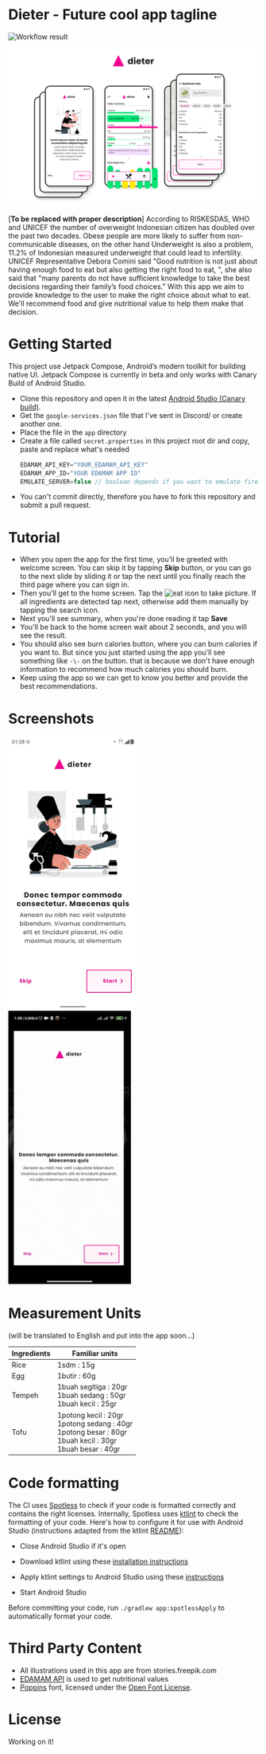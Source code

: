Dieter - Future cool app tagline
================================
![Workflow result](https://github.com/chathil/Dieter/workflows/Build/badge.svg)

![Mockup](screenshots/banner.png)

[**To be replaced with proper description**] According to RISKESDAS, WHO and UNICEF the number of overweight Indonesian citizen has doubled over the past two decades. Obese people are more likely to suffer from non-communicable diseases, on the other hand Underweight is also a problem, 11.2% of Indonesian measured underweight that could lead to infertility. UNICEF Representative Debora Comini said "Good nutrition is not just about having enough food to eat but also getting the right food to eat, ", she also said that "many parents do not have sufficient knowledge to take the best decisions regarding their family’s food choices." With this app we aim to provide knowledge to the user  to make the right choice about what to eat. We'll recommend food and give nutritional value to help them make that decision.

# Getting Started
This project use Jetpack Compose, Android’s modern toolkit for building native UI. Jetpack Compose is currently in beta and only works with Canary Build of Android Studio.
- Clone this repository and open it in the latest [Android Studio (Canary build)](https://developer.android.com/studio/preview).
- Get the `google-services.json` file that I've sent in Discord/ or create another one.
- Place the file in the `app` directory
- Create a file called `secret.properties` in this project root dir and copy, paste and replace what's needed
    ```groovy
    EDAMAM_API_KEY="YOUR_EDAMAM_API_KEY"
    EDAMAM_APP_ID="YOUR EDAMAM APP ID"
    EMULATE_SERVER=false // boolean depends if you want to emulate firebase locally or not
    ```
- You can't commit directly, therefore you have to fork this repository and submit a pull request.

# Tutorial
- When you open the app for the first time, you'll be greeted with welcome screen. You can skip it by tapping <b>Skip</b> button, or you can go to the next slide by sliding it or tap the next until you finally reach the third page where you can sign in.
- Then you'll get to the home screen. Tap the ![eat](https://raw.githubusercontent.com/google/material-design-icons/master/png/maps/restaurant_menu/materialicons/18dp/2x/baseline_restaurant_menu_black_18dp.png) icon to take picture. If all ingredients are detected tap next, otherwise add them manually by tapping the search icon.
- Next you'll see summary, when you're done reading it tap <b>Save</b>
- You'll be back to the home screen wait about 2 seconds, and you will see the result.
- You should also see burn calories button, where you can burn calories if you want to. But since you just started using the app you'll see something like `-\-` on the button. that is because we don't have enough information to recommend how much calories you should burn. 
- Keep using the app so we can get to know you better and provide the best recommendations.

# Screenshots

<img src="screenshots/welcome1.jpg" width="260">&emsp;<img src="screenshots/preview.gif" width="247">

# Measurement Units
(will be translated to English and put into the app soon...)

| Ingredients   | Familiar units |
| ------------- | ------------- |
| Rice  | 1sdm : 15g  |
| Egg  | 1butir : 60g  |
| Tempeh  | 1buah segitiga : 20gr <br> 1buah sedang : 50gr <br> 1buah kecil : 25gr  |
| Tofu  | 1potong kecil : 20gr <br> 1potong sedang : 40gr <br>1potong besar : 80gr <br>1buah kecil : 30gr <br> 1buah besar : 40gr  |

# Code formatting
The CI uses [Spotless](https://github.com/diffplug/spotless) to check if your code is formatted correctly and contains the right licenses.
Internally, Spotless uses [ktlint](https://github.com/pinterest/ktlint) to check the formatting of your code. Here's how to configure it for use with Android Studio (instructions adapted
from the ktlint [README](https://github.com/shyiko/ktlint/blob/master/README.md)):

- Close Android Studio if it's open

- Download ktlint using these [installation instructions](https://github.com/pinterest/ktlint/blob/master/README.md#installation)

- Apply ktlint settings to Android Studio using these [instructions](https://github.com/pinterest/ktlint/blob/master/README.md#-with-intellij-idea)

- Start Android Studio


Before committing your code, run `./gradlew app:spotlessApply` to automatically format your code.

# Third Party Content
- All illustrations used in this app are from stories.freepik.com
- [EDAMAM API](https://developer.edamam.com/) is used to get nutritional values
- [Poppins](https://fonts.google.com/specimen/Poppins?query=poppi#about) font, licensed under the [Open Font License](https://scripts.sil.org/cms/scripts/page.php?site_id=nrsi&id=OFL).

# License
Working on it!
